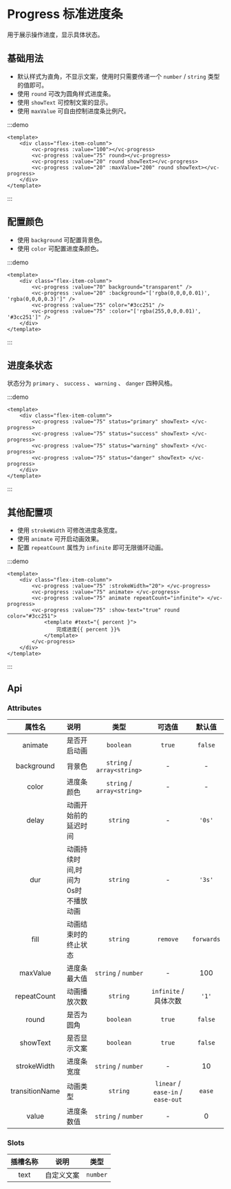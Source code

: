 # Progress 标准进度条

用于展示操作进度，显示具体状态。

## 基础用法

- 默认样式为直角，不显示文案，使用时只需要传递一个 `number` / `string` 类型的值即可。
- 使用 `round` 可改为圆角样式进度条。
- 使用 `showText` 可控制文案的显示。
- 使用 `maxValue` 可自由控制进度条比例尺。

:::demo
```vue
<template>
    <div class="flex-item-column">
        <vc-progress :value="100"></vc-progress>
        <vc-progress :value="75" round></vc-progress>
        <vc-progress :value="20" round showText></vc-progress>
        <vc-progress :value="20" :maxValue="200" round showText></vc-progress>
    </div>
</template>
```
:::

## 配置颜色

- 使用 `background` 可配置背景色。
- 使用 `color` 可配置进度条颜色。

:::demo
```vue
<template>
    <div class="flex-item-column">
        <vc-progress :value="70" background="transparent" />
        <vc-progress :value="20" :background="['rgba(0,0,0,0.01)', 'rgba(0,0,0,0.3)']" />
        <vc-progress :value="75" color="#3cc251" />
        <vc-progress :value="75" :color="['rgba(255,0,0,0.01)', '#3cc251']" />
    </div>
</template>
```
:::

## 进度条状态

状态分为 `primary` 、 `success` 、 `warning` 、 `danger` 四种风格。

:::demo
```vue
<template>
    <div class="flex-item-column">
        <vc-progress :value="75" status="primary" showText> </vc-progress>
        <vc-progress :value="75" status="success" showText> </vc-progress>
        <vc-progress :value="75" status="warning" showText> </vc-progress>
        <vc-progress :value="75" status="danger" showText> </vc-progress>
    </div>
</template>
```
:::

## 其他配置项

- 使用 `strokeWidth` 可修改进度条宽度。
- 使用 `animate` 可开启动画效果。
- 配置 `repeatCount` 属性为 `infinite` 即可无限循环动画。

:::demo
```vue
<template>
    <div class="flex-item-column">
        <vc-progress :value="75" :strokeWidth="20"> </vc-progress>
        <vc-progress :value="75" animate> </vc-progress>
        <vc-progress :value="75" animate repeatCount="infinite"> </vc-progress>
        <vc-progress :value="75" :show-text="true" round color="#3cc251">
            <template #text="{ percent }">
                完成进度{{ percent }}%
            </template>
        </vc-progress>
    </div>
</template>
```
:::

## Api

### Attributes

| 属性名 | 说明 | 类型   | 可选值     | 默认值  |
| :----: | :---- | :------: | :----------: | :-------: |
| animate | 是否开启动画 | `boolean` | `true`    | `false` |
| background | 背景色 | `string` / `array<string>` | -    | - |
| color | 进度条颜色 | `string` / `array<string>` | -    | - |
| delay | 动画开始前的延迟时间 | `string` | -     | `'0s'` |
| dur | 动画持续时间,时间为0s时不播放动画 | `string` | -     | `'3s'` |
| fill | 动画结束时的终止状态 | `string` | `remove`     | `forwards` |
| maxValue | 进度条最大值 | `string` / `number` | -     | 100 |
| repeatCount | 动画播放次数 | `string` |  `infinite` / 具体次数    | `'1'` |
| round | 是否为圆角| `boolean` | `true`    | `false` |
| showText | 是否显示文案| `boolean` | `true`    | `false` |
| strokeWidth | 进度条宽度 | `string` / `number` | -     | 10 |
| transitionName | 动画类型 | `string` | `linear` / `ease-in` / `ease-out`    | `ease` |
| value | 进度条数值 | `string` / `number` | -     | 0 |

###  Slots

| 插槽名称 | 说明 |类型|
|:--:|--|--|
|text|自定义文案|`number`|